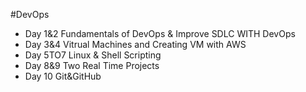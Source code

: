 #DevOps

- Day 1&2   Fundamentals of DevOps & Improve SDLC WITH DevOps
- Day 3&4   Vitrual Machines and Creating VM with AWS
- Day 5TO7  Linux & Shell Scripting
- Day 8&9   Two Real Time Projects
- Day 10    Git&GitHub


